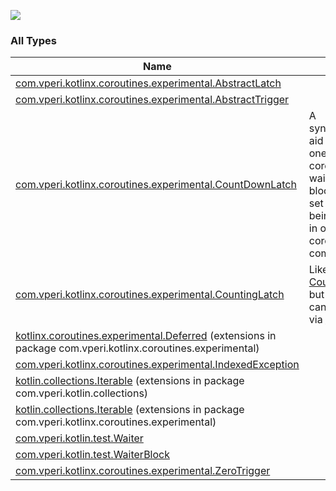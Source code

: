 

[![](https://jitpack.io/v/com.vperi/kotlin-coroutines-lib.svg)](https://jitpack.io/#com.vperi/kotlin-coroutines-lib)

### All Types

| Name | Summary |
|---|---|
| [com.vperi.kotlinx.coroutines.experimental.AbstractLatch](../com.vperi.kotlinx.coroutines.experimental/-abstract-latch/index.md) |  |
| [com.vperi.kotlinx.coroutines.experimental.AbstractTrigger](../com.vperi.kotlinx.coroutines.experimental/-abstract-trigger/index.md) |  |
| [com.vperi.kotlinx.coroutines.experimental.CountDownLatch](../com.vperi.kotlinx.coroutines.experimental/-count-down-latch/index.md) | A synchronization aid that allows one or more coroutines to wait without blocking until a set of operations being performed in other coroutines complete. |
| [com.vperi.kotlinx.coroutines.experimental.CountingLatch](../com.vperi.kotlinx.coroutines.experimental/-counting-latch/index.md) | Like a [CountDownLatch](../com.vperi.kotlinx.coroutines.experimental/-count-down-latch/index.md) but the count can be increased via [countUp](../com.vperi.kotlinx.coroutines.experimental/-counting-latch/count-up.md) |
| [kotlinx.coroutines.experimental.Deferred](../com.vperi.kotlinx.coroutines.experimental/kotlinx.coroutines.experimental.-deferred/index.md) (extensions in package com.vperi.kotlinx.coroutines.experimental) |  |
| [com.vperi.kotlinx.coroutines.experimental.IndexedException](../com.vperi.kotlinx.coroutines.experimental/-indexed-exception/index.md) |  |
| [kotlin.collections.Iterable](../com.vperi.kotlin.collections/kotlin.collections.-iterable/index.md) (extensions in package com.vperi.kotlin.collections) |  |
| [kotlin.collections.Iterable](../com.vperi.kotlinx.coroutines.experimental/kotlin.collections.-iterable/index.md) (extensions in package com.vperi.kotlinx.coroutines.experimental) |  |
| [com.vperi.kotlin.test.Waiter](../com.vperi.kotlin.test/-waiter/index.md) |  |
| [com.vperi.kotlin.test.WaiterBlock](../com.vperi.kotlin.test/-waiter-block.md) |  |
| [com.vperi.kotlinx.coroutines.experimental.ZeroTrigger](../com.vperi.kotlinx.coroutines.experimental/-zero-trigger/index.md) |  |
